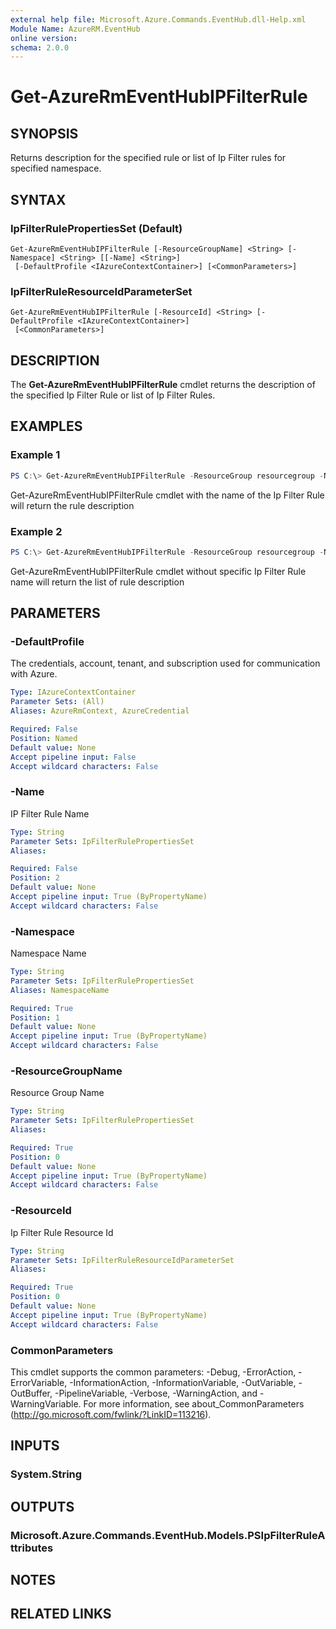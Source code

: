 ```yaml
---
external help file: Microsoft.Azure.Commands.EventHub.dll-Help.xml
Module Name: AzureRM.EventHub
online version:
schema: 2.0.0
---
```


# Get-AzureRmEventHubIPFilterRule

## SYNOPSIS
Returns description for the specified rule or list of Ip Filter rules for specified namespace.

## SYNTAX

### IpFilterRulePropertiesSet (Default)
```
Get-AzureRmEventHubIPFilterRule [-ResourceGroupName] <String> [-Namespace] <String> [[-Name] <String>]
 [-DefaultProfile <IAzureContextContainer>] [<CommonParameters>]
```

### IpFilterRuleResourceIdParameterSet
```
Get-AzureRmEventHubIPFilterRule [-ResourceId] <String> [-DefaultProfile <IAzureContextContainer>]
 [<CommonParameters>]
```

## DESCRIPTION
The **Get-AzureRmEventHubIPFilterRule** cmdlet returns the description of the specified Ip Filter Rule or list of Ip Filter Rules.

## EXAMPLES

### Example 1
```powershell
PS C:\> Get-AzureRmEventHubIPFilterRule -ResourceGroup resourcegroup -Namespace namespaceame -Name ipfilterrulename
```

Get-AzureRmEventHubIPFilterRule cmdlet with the name of the Ip Filter Rule will return the rule description

### Example 2
```powershell
PS C:\> Get-AzureRmEventHubIPFilterRule -ResourceGroup resourcegroup -Namespace namespaceame
```

Get-AzureRmEventHubIPFilterRule cmdlet without specific Ip Filter Rule name will return the list of rule description

## PARAMETERS

### -DefaultProfile
The credentials, account, tenant, and subscription used for communication with Azure.

```yaml
Type: IAzureContextContainer
Parameter Sets: (All)
Aliases: AzureRmContext, AzureCredential

Required: False
Position: Named
Default value: None
Accept pipeline input: False
Accept wildcard characters: False
```

### -Name
IP Filter Rule Name

```yaml
Type: String
Parameter Sets: IpFilterRulePropertiesSet
Aliases:

Required: False
Position: 2
Default value: None
Accept pipeline input: True (ByPropertyName)
Accept wildcard characters: False
```

### -Namespace
Namespace Name

```yaml
Type: String
Parameter Sets: IpFilterRulePropertiesSet
Aliases: NamespaceName

Required: True
Position: 1
Default value: None
Accept pipeline input: True (ByPropertyName)
Accept wildcard characters: False
```

### -ResourceGroupName
Resource Group Name

```yaml
Type: String
Parameter Sets: IpFilterRulePropertiesSet
Aliases:

Required: True
Position: 0
Default value: None
Accept pipeline input: True (ByPropertyName)
Accept wildcard characters: False
```

### -ResourceId
Ip Filter Rule Resource Id

```yaml
Type: String
Parameter Sets: IpFilterRuleResourceIdParameterSet
Aliases:

Required: True
Position: 0
Default value: None
Accept pipeline input: True (ByPropertyName)
Accept wildcard characters: False
```

### CommonParameters
This cmdlet supports the common parameters: -Debug, -ErrorAction, -ErrorVariable, -InformationAction, -InformationVariable, -OutVariable, -OutBuffer, -PipelineVariable, -Verbose, -WarningAction, and -WarningVariable.
For more information, see about_CommonParameters (http://go.microsoft.com/fwlink/?LinkID=113216).

## INPUTS

### System.String


## OUTPUTS

### Microsoft.Azure.Commands.EventHub.Models.PSIpFilterRuleAttributes


## NOTES

## RELATED LINKS

